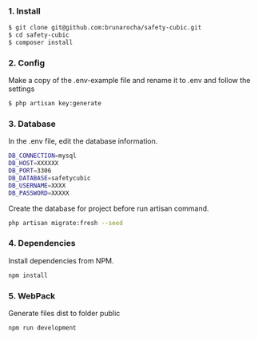 ### 1. Install

```bash
$ git clone git@github.com:brunarocha/safety-cubic.git
$ cd safety-cubic
$ composer install
```

### 2. Config

Make a copy of the .env-example file and rename it to .env and follow the settings

```bash
$ php artisan key:generate
```

### 3. Database

In the .env file, edit the database information.

```bash
DB_CONNECTION=mysql
DB_HOST=XXXXXX
DB_PORT=3306
DB_DATABASE=safetycubic
DB_USERNAME=XXXX
DB_PASSWORD=XXXXX
```

Create the database for project before run artisan command.

```bash
php artisan migrate:fresh --seed
```

### 4. Dependencies

Install dependencies from NPM.

```bash
npm install
```

### 5. WebPack

Generate files dist to folder public

```bash
npm run development
```
